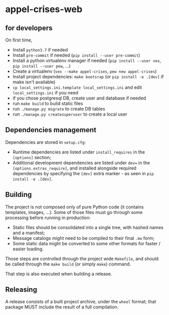 # appel-crises-web

## for developers

On first time,

- Install `python3.7` if needed
- Install `pre-commit` if needed (`pip install --user pre-commit`)
- Install a python virtualenv manager if needed (`pip install --user vex`, `pip install --user pew`, ...)
- Create a virtualenv (`vex --make appel-crises`, `pew new appel-crises`)
- Install project dependencies: `make bootsrap` (or `pip install -e .[dev]` if make isn't available)
- `cp local_settings.ini.template local_settings.ini` and edit `local_settings.ini`
  if you need
- if you chose postgresql DB, create user and database if needed
- run `make build` to build static files
- run `./manage.py migrate` to create DB tables
- run `./manage.py createsuperuser` to create a local user

## Dependencies management

Dependencies are stored in `setup.cfg`:

- Runtime dependencies are listed under `install_requires` in the `[options]` section;
- Additional development dependencies are listed under `dev=` in the `[options.extras_require]`,
  and installed alongside required dependencies by specifying the `[dev]` extra marker -
  as seen in `pip install -e .[dev]`.


## Building

The project is not composed only of pure Python code (it contains templates, images, ...).
Some of those files must go through some processing before running in production:
- Static files should be consolidated into a single tree, with hashed names and a manifest;
- Message catalogs might need to be compiled to their final `.mo` form;
- Some static data might be converted to some other formats for faster / easier loading.

Those steps are controlled through the project wide `Makefile`, and should be called
through the `make build` (or simply `make`) command.

That step is also executed when building a release.


## Releasing

A release consists of a built project archive, under the `wheel` format; that package MUST include the result of a full compilation.
